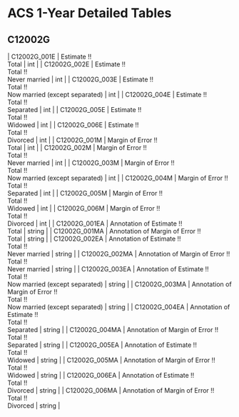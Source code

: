 # ACS 1-Year Detailed Tables

## C12002G

| C12002G_001E | Estimate !!<br>Total | int |
| C12002G_002E | Estimate !!<br>Total !!<br>Never married | int |
| C12002G_003E | Estimate !!<br>Total !!<br>Now married (except separated) | int |
| C12002G_004E | Estimate !!<br>Total !!<br>Separated | int |
| C12002G_005E | Estimate !!<br>Total !!<br>Widowed | int |
| C12002G_006E | Estimate !!<br>Total !!<br>Divorced | int |
| C12002G_001M | Margin of Error !!<br>Total | int |
| C12002G_002M | Margin of Error !!<br>Total !!<br>Never married | int |
| C12002G_003M | Margin of Error !!<br>Total !!<br>Now married (except separated) | int |
| C12002G_004M | Margin of Error !!<br>Total !!<br>Separated | int |
| C12002G_005M | Margin of Error !!<br>Total !!<br>Widowed | int |
| C12002G_006M | Margin of Error !!<br>Total !!<br>Divorced | int |
| C12002G_001EA | Annotation of Estimate !!<br>Total | string |
| C12002G_001MA | Annotation of Margin of Error !!<br>Total | string |
| C12002G_002EA | Annotation of Estimate !!<br>Total !!<br>Never married | string |
| C12002G_002MA | Annotation of Margin of Error !!<br>Total !!<br>Never married | string |
| C12002G_003EA | Annotation of Estimate !!<br>Total !!<br>Now married (except separated) | string |
| C12002G_003MA | Annotation of Margin of Error !!<br>Total !!<br>Now married (except separated) | string |
| C12002G_004EA | Annotation of Estimate !!<br>Total !!<br>Separated | string |
| C12002G_004MA | Annotation of Margin of Error !!<br>Total !!<br>Separated | string |
| C12002G_005EA | Annotation of Estimate !!<br>Total !!<br>Widowed | string |
| C12002G_005MA | Annotation of Margin of Error !!<br>Total !!<br>Widowed | string |
| C12002G_006EA | Annotation of Estimate !!<br>Total !!<br>Divorced | string |
| C12002G_006MA | Annotation of Margin of Error !!<br>Total !!<br>Divorced | string |

